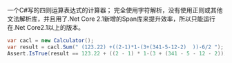 一个C#写的四则运算表达式的计算器；
完全使用字符解析，没有使用正则或其他文法解析库，并且用了.Net Core 2.1新增的Span库来提升效率，所以只能运行在.Net Core2.1以上的版本。
```C#
var cacl = new Calculator();
var result = cacl.Sum(" (123.22) +((2-1)*1-(3+(341-5-12-2)  ))-6/2 ");
Assert.IsTrue(result == 123.22 + ((2 - 1) * 1-(3 + (341 - 5 - 12 - 2))) - 6 / 2);
```
